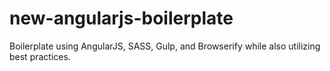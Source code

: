 new-angularjs-boilerplate
=========================

Boilerplate using AngularJS, SASS, Gulp, and Browserify while also utilizing best practices.
